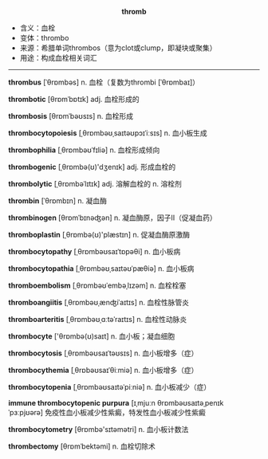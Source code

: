 
**<center>thromb</center>**

- <span class="definition">含义：血栓</span>
- <span class="definition">变体：thrombo</span>
- <span class="definition">来源：希腊单词thrombos（意为clot或clump，即凝块或聚集）</span>
- <span class="definition">用途：构成血栓相关词汇</span>


---


<span class="vocabulary">**thrombus**</span> [ˈθrɒmbəs] n. 血栓（复数为thrombi [ˈθrɒmbaɪ]）

<span class="vocabulary">**thrombotic**</span> [θrɒmˈbɒtɪk] adj. 血栓形成的

<span class="vocabulary">**thrombosis**</span> [θrɒmˈbəʊsɪs] n. 血栓形成

<span class="vocabulary">**thrombocytopoiesis**</span> [ˌθrɒmbəʊˌsaɪtəʊpɔɪˈiːsɪs] n. 血小板生成

<span class="vocabulary">**thrombophilia**</span> [ˌθrɒmbəʊˈfɪliə] n. 血栓形成倾向

<span class="vocabulary">**thrombogenic**</span> [ˌθrɒmbə(ʊ)'dʒenɪk] adj. 形成血栓的

<span class="vocabulary">**thrombolytic**</span> [ˌθrɒmbəˈlɪtɪk] adj. 溶解血栓的 n. 溶栓剂

<span class="vocabulary">**thrombin**</span> [ˈθrɒmbɪn] n. 凝血酶

<span class="vocabulary">**thrombinogen**</span> [θrɒmˈbɪnəʤən] n. 凝血酶原，因子Ⅱ（促凝血药）

<span class="vocabulary">**thromboplastin**</span> [ˌθrɒmbə(ʊ)'plæstɪn] n. 促凝血酶原激酶

<span class="vocabulary">**thrombocytopathy**</span> [ˌθrɒmbəʊsaɪˈtɒpəθi] n. 血小板病

<span class="vocabulary">**thrombocytopathia**</span> [ˌθrɒmbəʊˌsaɪtəʊˈpæθiə] n. 血小板病

<span class="vocabulary">**thromboembolism**</span> [ˌθrɒmbəʊˈembəˌlɪzəm] n. 血栓栓塞

<span class="vocabulary">**thromboangiitis**</span> [ˌθrɒmbəʊˌænʤiˈaɪtɪs] n. 血栓性脉管炎

<span class="vocabulary">**thromboarteritis**</span> [ˌθrɒmbəʊˌɑːtəˈraɪtɪs] n. 血栓性动脉炎

<span class="vocabulary">**thrombocyte**</span> ['θrɒmbə(ʊ)saɪt] n. 血小板；凝血细胞

<span class="vocabulary">**thrombocytosis**</span> [ˌθrɒmbəʊsaɪˈtəʊsɪs] n. 血小板增多（症） 

<span class="vocabulary">**thrombocythemia**</span> [ˌθrɒbəʊsaɪˈθiːmiə] n. 血小板增多（症）

<span class="vocabulary">**thrombocytopenia**</span> [ˌθrɒmbəʊsaɪtəˈpiːniə] n. 血小板减少（症）

<span class="vocabulary">**immune thrombocytopenic purpura**</span> [ɪˌmjuːn θrɒmbəʊsaɪtəˌpenɪk ˈpɜːpjʊərə] 免疫性血小板减少性紫癜，特发性血小板减少性紫癜

<span class="vocabulary">**thrombocytometry**</span> [θrɒmbə'sɪtəmәtri] n. 血小板计数法

<span class="vocabulary">**thrombectomy**</span> [θrɒmˈbektəmi] n. 血栓切除术
